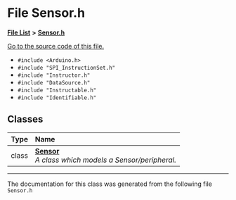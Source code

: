 
# File Sensor.h


[**File List**](files.md) **>** [**Sensor.h**](_sensor_8h.md)

[Go to the source code of this file.](_sensor_8h_source.md)



* `#include <Arduino.h>`
* `#include "SPI_InstructionSet.h"`
* `#include "Instructor.h"`
* `#include "DataSource.h"`
* `#include "Instructable.h"`
* `#include "Identifiable.h"`










## Classes

| Type | Name |
| ---: | :--- |
| class | [**Sensor**](class_sensor.md) <br>_A class which models a Sensor/peripheral._  |














------------------------------
The documentation for this class was generated from the following file `Sensor.h`